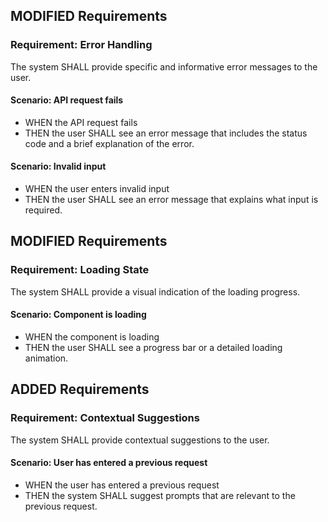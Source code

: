 ## MODIFIED Requirements
### Requirement: Error Handling
The system SHALL provide specific and informative error messages to the user.

#### Scenario: API request fails
- WHEN the API request fails
- THEN the user SHALL see an error message that includes the status code and a brief explanation of the error.

#### Scenario: Invalid input
- WHEN the user enters invalid input
- THEN the user SHALL see an error message that explains what input is required.

## MODIFIED Requirements
### Requirement: Loading State
The system SHALL provide a visual indication of the loading progress.

#### Scenario: Component is loading
- WHEN the component is loading
- THEN the user SHALL see a progress bar or a detailed loading animation.

## ADDED Requirements
### Requirement: Contextual Suggestions
The system SHALL provide contextual suggestions to the user.

#### Scenario: User has entered a previous request
- WHEN the user has entered a previous request
- THEN the system SHALL suggest prompts that are relevant to the previous request.
